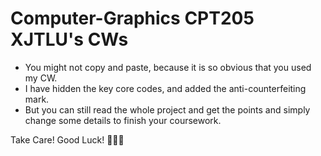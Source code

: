 # Computer-Graphics CPT205 XJTLU's CWs
- You might not copy and paste, because it is so obvious that you used my CW.
- I have hidden the key core codes, and added the anti-counterfeiting mark.
- But you can still read the whole project and get the points and simply change some details to finish your coursework.


Take Care! Good Luck! 🤣🤣🤣
